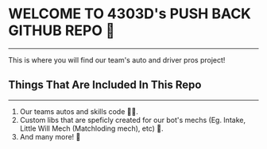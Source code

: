 # **WELCOME TO 4303D's PUSH BACK GITHUB REPO 👋** #
---------------------------------------------------

This is where you will find our team's auto and driver pros project!

## **Things That Are Included In This Repo** ##
---------------------------------------------------

1. Our teams autos and skills code 🧑‍💻.
2. Custom libs that are speficly created for our bot's mechs (Eg. Intake, Little Will Mech (Matchloding mech), etc) 🤖.
3. And many more! 🎊